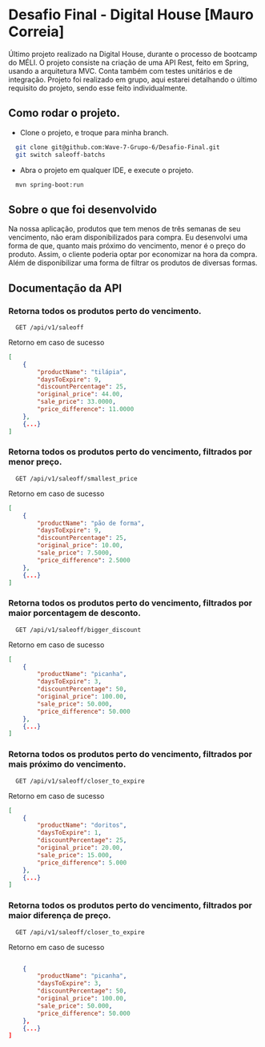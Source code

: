
# Desafio Final - Digital House [Mauro Correia]

Último projeto realizado na Digital House, durante o processo de bootcamp do MÉLI.
O projeto consiste na criação de uma API Rest, feito em Spring, usando a arquitetura MVC.
Conta também com testes unitários e de integração. Projeto foi realizado em grupo, aqui estarei
detalhando o último requisito do projeto, sendo esse feito individualmente.

## Como rodar o projeto.

-  Clone o projeto, e troque para minha branch.

```bash
  git clone git@github.com:Wave-7-Grupo-6/Desafio-Final.git
  git switch saleoff-batchs
```

- Abra o projeto em qualquer IDE, e execute o projeto.

```bash
  mvn spring-boot:run
```

## Sobre o que foi desenvolvido

Na nossa aplicação, produtos que tem menos de três semanas de seu vencimento, não eram disponibilizados
para compra. Eu desenvolvi uma forma de que, quanto mais próximo do vencimento, menor é o preço do produto.
Assim, o cliente poderia optar por economizar na hora da compra. Além de disponibilizar uma forma de filtrar
os produtos de diversas formas.


## Documentação da API

### Retorna todos os produtos perto do vencimento.

```http
  GET /api/v1/saleoff
```
Retorno em caso de sucesso
```json
[
    {
        "productName": "tilápia",
        "daysToExpire": 9,
        "discountPercentage": 25,
        "original_price": 44.00,
        "sale_price": 33.0000,
        "price_difference": 11.0000
    }, 
    {...}
]

```

### Retorna todos os produtos perto do vencimento, filtrados por menor preço.

```http
  GET /api/v1/saleoff/smallest_price
```
Retorno em caso de sucesso
```json
[
    {
        "productName": "pão de forma",
        "daysToExpire": 9,
        "discountPercentage": 25,
        "original_price": 10.00,
        "sale_price": 7.5000,
        "price_difference": 2.5000
    }, 
    {...}
]

```

### Retorna todos os produtos perto do vencimento, filtrados por maior porcentagem de desconto.

```http
  GET /api/v1/saleoff/bigger_discount
```
Retorno em caso de sucesso
```json
[
    {
        "productName": "picanha",
        "daysToExpire": 3,
        "discountPercentage": 50,
        "original_price": 100.00,
        "sale_price": 50.000,
        "price_difference": 50.000
    }, 
    {...}
]

```

### Retorna todos os produtos perto do vencimento, filtrados por mais próximo do vencimento.

```http
  GET /api/v1/saleoff/closer_to_expire
```
Retorno em caso de sucesso
```json
[
    {
        "productName": "doritos",
        "daysToExpire": 1,
        "discountPercentage": 25,
        "original_price": 20.00,
        "sale_price": 15.000,
        "price_difference": 5.000
    }, 
    {...}
]

```

### Retorna todos os produtos perto do vencimento, filtrados por maior diferença de preço.

```http
  GET /api/v1/saleoff/closer_to_expire
```
Retorno em caso de sucesso
```json

    {
        "productName": "picanha",
        "daysToExpire": 3,
        "discountPercentage": 50,
        "original_price": 100.00,
        "sale_price": 50.000,
        "price_difference": 50.000
    }, 
    {...}
]

```


